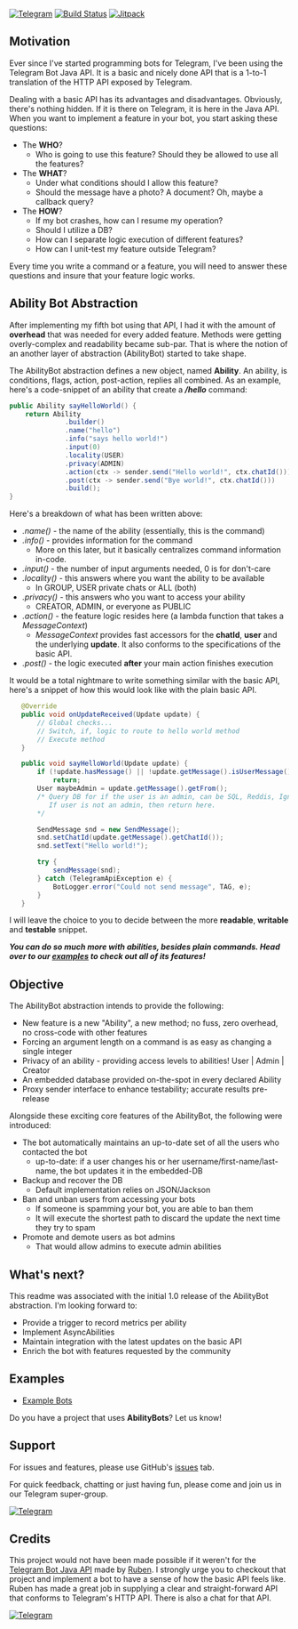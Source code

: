 [![Telegram](http://trellobot.doomdns.org/telegrambadge.svg)](https://telegram.me/AbilityBots)
[![Build Status](https://travis-ci.org/addo37/AbilityBots.svg?branch=master)](https://travis-ci.org/addo37/AbilityBots)
[![Jitpack](https://jitpack.io/v/addo37/AbilityBots.svg)](https://jitpack.io/#addo37/AbilityBots)


Motivation
----------
Ever since I've started programming bots for Telegram, I've been using the Telegram Bot Java API. It is a basic and nicely done API that is a 1-to-1 translation of the HTTP API exposed by Telegram.

Dealing with a basic API has its advantages and disadvantages. Obviously, there's nothing hidden. If it is there on Telegram, it is here in the Java API.
When you want to implement a feature in your bot, you start asking these questions:

* The **WHO**?
    * Who is going to use this feature? Should they be allowed to use all the features?
* The **WHAT**?
    * Under what conditions should I allow this feature?
    * Should the message have a photo? A document? Oh, maybe a callback query?
* The **HOW**?
    * If my bot crashes, how can I resume my operation?
    * Should I utilize a DB?
    * How can I separate logic execution of different features?
    * How can I unit-test my feature outside Telegram?

Every time you write a command or a feature, you will need to answer these questions and insure that your feature logic works.

Ability Bot Abstraction
-----------------------
After implementing my fifth bot using that API, I had it with the amount of **overhead** that was needed for every added feature. Methods were getting overly-complex and readability became sub-par.
That is where the notion of an another layer of abstraction (AbilityBot) started to take shape.

The AbilityBot abstraction defines a new object, named **Ability**. An ability, is conditions, flags, action, post-action, replies all combined.
As an example, here's a code-snippet of an ability that create a ***/hello*** command:

```java
public Ability sayHelloWorld() {
    return Ability
              .builder()
              .name("hello")
              .info("says hello world!")
              .input(0)
              .locality(USER)
              .privacy(ADMIN)
              .action(ctx -> sender.send("Hello world!", ctx.chatId()))
              .post(ctx -> sender.send("Bye world!", ctx.chatId()))
              .build();
}
```
Here's a breakdown of what has been written above:
* *.name()* - the name of the ability (essentially, this is the command)
* *.info()* - provides information for the command
    * More on this later, but it basically centralizes command information in-code.
* *.input()* - the number of input arguments needed, 0 is for don't-care
* *.locality()* - this answers where you want the ability to be available
    * In GROUP, USER private chats or ALL (both)
* *.privacy()* - this answers who you want to access your ability
    * CREATOR, ADMIN, or everyone as PUBLIC
* *.action()* - the feature logic resides here (a lambda function that takes a *MessageContext*)
    * *MessageContext* provides fast accessors for the **chatId**, **user** and the underlying **update**. It also conforms to the specifications of the basic API.
* *.post()* - the logic executed **after** your main action finishes execution

It would be a total nightmare to write something similar with the basic API, here's a snippet of how this would look like with the plain basic API.

```java
   @Override
   public void onUpdateReceived(Update update) {
       // Global checks...
       // Switch, if, logic to route to hello world method
       // Execute method
   }

   public void sayHelloWorld(Update update) {
       if (!update.hasMessage() || !update.getMessage().isUserMessage() || !update.getMessage().hasText() || update.getMessage.getText().isEmpty())
           return;
       User maybeAdmin = update.getMessage().getFrom();
       /* Query DB for if the user is an admin, can be SQL, Reddis, Ignite, etc...
          If user is not an admin, then return here.
       */

       SendMessage snd = new SendMessage();
       snd.setChatId(update.getMessage().getChatId());
       snd.setText("Hello world!");

       try {
           sendMessage(snd);
       } catch (TelegramApiException e) {
           BotLogger.error("Could not send message", TAG, e);
       }
   }
```

I will leave the choice to you to decide between the more **readable**, **writable** and **testable** snippet.

***You can do so much more with abilities, besides plain commands. Head over to our [examples](#examples) to check out all of its features!***

Objective
---------
The AbilityBot abstraction intends to provide the following:
* New feature is a new "Ability", a new method; no fuss, zero overhead, no cross-code with other features
* Forcing an argument length on a command is as easy as changing a single integer
* Privacy of an ability - providing access levels to abilities! User | Admin | Creator
* An embedded database provided on-the-spot in every declared Ability
* Proxy sender interface to enhance testability; accurate results pre-release

Alongside these exciting core features of the AbilityBot, the following were introduced:
* The bot automatically maintains an up-to-date set of all the users who contacted the bot
    * up-to-date: if a user changes his or her username/first-name/last-name, the bot updates it in the embedded-DB
* Backup and recover the DB
    * Default implementation relies on JSON/Jackson
* Ban and unban users from accessing your bots
    * If someone is spamming your bot, you are able to ban them
    * It will execute the shortest path to discard the update the next time they try to spam
* Promote and demote users as bot admins
    * That would allow admins to execute admin abilities

What's next?
------------
This readme was associated with the initial 1.0 release of the AbilityBot abstraction. I'm looking forward to:
* Provide a trigger to record metrics per ability
* Implement AsyncAbilities
* Maintain integration with the latest updates on the basic API
* Enrich the bot with features requested by the community

Examples
-------------------
* [Example Bots](https://github.com/addo37/ExampleBots)

Do you have a project that uses **AbilityBots**? Let us know!

Support
-------
For issues and features, please use GitHub's [issues](https://github.com/addo37/AbilityBots/issues) tab.

For quick feedback, chatting or just having fun, please come and join us in our Telegram super-group.

[![Telegram](http://trellobot.doomdns.org/telegrambadge.svg)](https://telegram.me/AbilityBots)

Credits
-------
This project would not have been made possible if it weren't for the [Telegram Bot Java API](https://github.com/rubenlagus/TelegramBots) made by [Ruben](https://github.com/rubenlagus).
I strongly urge you to checkout that project and implement a bot to have a sense of how the basic API feels like.
Ruben has made a great job in supplying a clear and straight-forward API that conforms to Telegram's HTTP API.
There is also a chat for that API.

[![Telegram](http://trellobot.doomdns.org/telegrambadge.svg)](https://telegram.me/JavaBotsApi)
